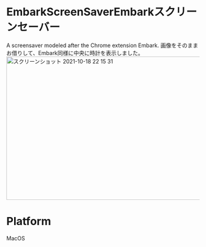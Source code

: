 # EmbarkScreenSaverEmbarkスクリーンセーバー
A screensaver modeled after the Chrome extension Embark.
画像をそのままお借りして、Embark同様に中央に時計を表示しました。
<img width="600" height="375" alt="スクリーンショット 2021-10-18 22 15 31" src="https://user-images.githubusercontent.com/51362368/137738983-c38ef52a-8849-42dd-aae3-07aeadf688f5.png">
# Platform
MacOS
